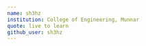 ```yaml
---
name: sh3hz
institution: College of Engineering, Munnar
quote: live to learn
github_user: sh3hz
---
```

